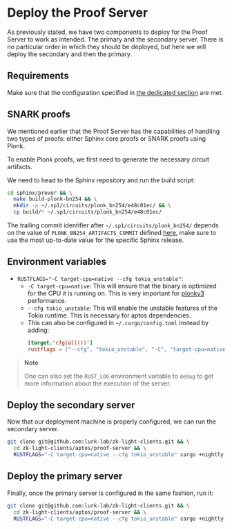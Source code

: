 # Deploy the Proof Server

As previously stated, we have two components to deploy for the Proof Server to work as intended. The primary and the
secondary server. There is no particular order in which they should be deployed, but here we will deploy the secondary
and then the primary.

## Requirements

Make sure that the configuration specified in [the dedicated section](./configuration.md) are met.

## SNARK proofs

We mentioned earlier that the Proof Server has the capabilities of handling two types of proofs: either Sphinx core proofs
or SNARK proofs using Plonk.

To enable Plonk proofs, we first need to generate the necessary circuit artifacts.

We need to head to the Sphinx repository and run the build script:

```bash
cd sphinx/prover && \
  make build-plonk-bn254 && \
  mkdir -p ~/.sp1/circuits/plonk_bn254/e48c01ec/ && \
  cp build/* ~/.sp1/circuits/plonk_bn254/e48c01ec/
```

The trailing commit identifier after `~/.sp1/circuits/plonk_bn254/` depends on the value of `PLONK_BN254_ARTIFACTS_COMMIT`
defined [here](https://github.com/lurk-lab/sphinx/blob/dev/prover/src/install.rs),
make sure to use the most up-to-date value for the specific Sphinx release.

## Environment variables

- `RUSTFLAGS="-C target-cpu=native --cfg tokio_unstable"`:
    - `-C target-cpu=native`: This will ensure that the binary is optimized
      for the CPU it is running on. This is very important
      for [plonky3](https://github.com/plonky3/plonky3?tab=readme-ov-file#cpu-features) performance.
    - `--cfg tokio_unstable`: This will enable the unstable features of the
      Tokio runtime. This is necessary for aptos dependencies.
    - This can also be configured in `~/.cargo/config.toml` instead by adding:
        ```toml
        [target.'cfg(all())']
        rustflags = ["--cfg", "tokio_unstable", "-C", "target-cpu=native"]
        ```

> **Note**
>
> One can also set the `RUST_LOG` environment variable to `debug` to get more information
> about the execution of the server.

## Deploy the secondary server

Now that our deployment machine is properly configured, we can run the secondary server.

```bash
git clone git@github.com:lurk-lab/zk-light-clients.git && \
  cd zk-light-clients/aptos/proof-server && \
  RUSTFLAGS="-C target-cpu=native --cfg tokio_unstable" cargo +nightly run --release --bin server_secondary -- -a <NETWORK_ADDRESS>
```

## Deploy the primary server

Finally, once the primary server is configured in the same fashion, run it:

```bash
git clone git@github.com:lurk-lab/zk-light-clients.git && \
  cd zk-light-clients/aptos/proof-server && \
  RUSTFLAGS="-C target-cpu=native --cfg tokio_unstable" cargo +nightly run --release --bin server_primary -- -a <NETWORK_ADDESS> --snd-addr <SECONDARY_SERVER_ADDRESS>
```
